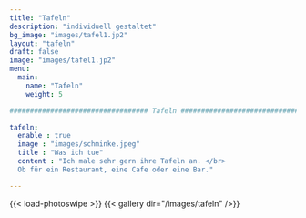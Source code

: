 ```yaml
---
title: "Tafeln"
description: "individuell gestaltet"
bg_image: "images/tafel1.jp2"
layout: "tafeln"
draft: false
image: "images/tafel1.jp2"
menu:
  main:
    name: "Tafeln"
    weight: 5

################################## Tafeln #####################################

tafeln:
  enable : true
  image : "images/schminke.jpeg"
  title : "Was ich tue"
  content : "Ich male sehr gern ihre Tafeln an. </br>
  Ob für ein Restaurant, eine Cafe oder eine Bar."

---
```

{{< load-photoswipe >}}
{{< gallery dir="/images/tafeln" />}}


